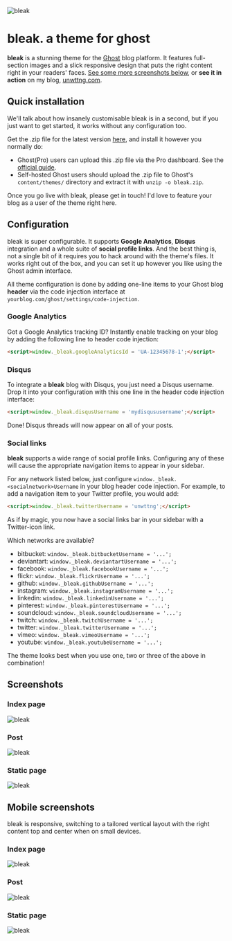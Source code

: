 ![bleak](https://dl.dropboxusercontent.com/s/kcl7il32x5d59r5/bleak_index_large.png)

# bleak. a theme for ghost
__bleak__ is a stunning theme for the [Ghost](https://ghost.org/) blog platform. It features
full-section images and a slick responsive design that puts the right content right in your
readers' faces. [See some more screenshots below](#screenshots), or
__see it in action__ on my blog, [unwttng.com](http://unwttng.com).

## Quick installation
We'll talk about how insanely customisable bleak is in a second, but if you just want to get
started, it works without any configuration too.

Get the .zip file for the latest version [here](https://github.com/unwitting/bleak/raw/master/bleak.zip),
and install it however you normally do:

* Ghost(Pro) users can upload this .zip file via the Pro dashboard. See the
[official guide](http://support.ghost.org/upload-theme-ghostpro/).
* Self-hosted Ghost users should upload the .zip file to Ghost's `content/themes/` directory and
extract it with `unzip -o bleak.zip`.

Once you go live with bleak, please get in touch! I'd love to feature your blog as a user of the theme right here.

## Configuration
bleak is super configurable. It supports __Google Analytics__, __Disqus__ integration and
a whole suite of __social profile links__. And the best thing is, not a single bit of it requires
you to hack around with the theme's files. It works right out of the box, and you can set it
up however you like using the Ghost admin interface.

All theme configuration is done by adding one-line items to your Ghost blog __header__ via the
code injection interface at `yourblog.com/ghost/settings/code-injection`.

### Google Analytics
Got a Google Analytics tracking ID? Instantly enable tracking on your blog by adding the following
line to header code injection:

```html
<script>window._bleak.googleAnalyticsId = 'UA-12345678-1';</script>
```

### Disqus
To integrate a __bleak__ blog with Disqus, you just need a Disqus username. Drop it into your
configuration with this one line in the header code injection interface:

```html
<script>window._bleak.disqusUsername = 'mydisqususername';</script>
```

Done! Disqus threads will now appear on all of your posts.

### Social links
__bleak__ supports a wide range of social profile links. Configuring any of these will cause the
appropriate navigation items to appear in your sidebar.

For any network listed below, just configure `window._bleak.<socialnetwork>Username` in your
blog header code injection. For example, to add a navigation item to your Twitter profile, you
would add:

```html
<script>window._bleak.twitterUsername = 'unwttng';</script>
```

As if by magic, you now have a social links bar in your sidebar with a Twitter-icon link.

Which networks are available?

* bitbucket: `window._bleak.bitbucketUsername = '...';`
* deviantart: `window._bleak.deviantartUsername = '...';`
* facebook: `window._bleak.facebookUsername = '...';`
* flickr: `window._bleak.flickrUsername = '...';`
* github: `window._bleak.githubUsername = '...';`
* instagram: `window._bleak.instagramUsername = '...';`
* linkedin: `window._bleak.linkedinUsername = '...';`
* pinterest: `window._bleak.pinterestUsername = '...';`
* soundcloud: `window._bleak.soundcloudUsername = '...';`
* twitch: `window._bleak.twitchUsername = '...';`
* twitter: `window._bleak.twitterUsername = '...';`
* vimeo: `window._bleak.vimeoUsername = '...';`
* youtube: `window._bleak.youtubeUsername = '...';`

The theme looks best when you use one, two or three of the above in combination!

## Screenshots

### Index page
![bleak](https://dl.dropboxusercontent.com/s/kcl7il32x5d59r5/bleak_index_large.png)

### Post
![bleak](https://dl.dropboxusercontent.com/s/c3nveo3zk981s70/bleak_post_large.png)

### Static page
![bleak](https://dl.dropboxusercontent.com/s/vsoqq45omnkbr7k/bleak_page_large.png)

## Mobile screenshots
bleak is responsive, switching to a tailored vertical layout with the right content top
and center when on small devices.

### Index page
![bleak](https://dl.dropboxusercontent.com/s/h58x9bzv01aooa9/bleak_index_small.png)

### Post
![bleak](https://dl.dropboxusercontent.com/s/ynzc97blvcv3op0/bleak_post_small.png)

### Static page
![bleak](https://dl.dropboxusercontent.com/s/ruvcym6b0nr3ja2/bleak_page_small.png)
